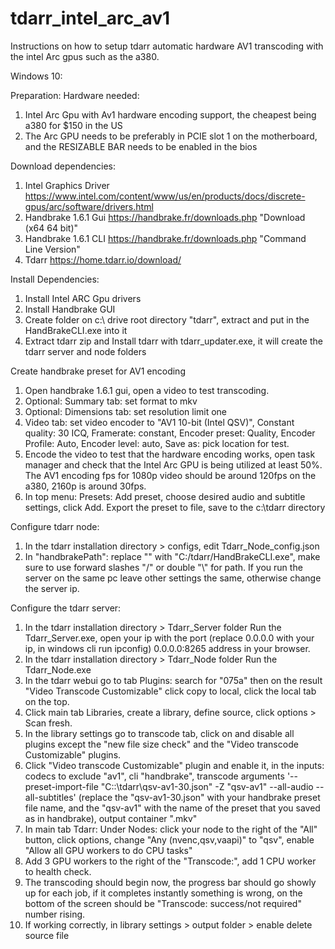 # tdarr_intel_arc_av1
Instructions on how to setup tdarr automatic hardware AV1 transcoding with the intel Arc gpus such as the a380.

Windows 10:

Preparation:
Hardware needed:
1) Intel Arc Gpu with Av1 hardware encoding support, the cheapest being a380 for $150 in the US
2) The Arc GPU needs to be preferably in PCIE slot 1 on the motherboard, and the RESIZABLE BAR needs to be enabled in the bios

Download dependencies:
1) Intel Graphics Driver https://www.intel.com/content/www/us/en/products/docs/discrete-gpus/arc/software/drivers.html
2) Handbrake 1.6.1 Gui https://handbrake.fr/downloads.php "Download (x64 64 bit)"
3) Handbrake 1.6.1 CLI https://handbrake.fr/downloads.php "Command Line Version"
4) Tdarr https://home.tdarr.io/download/

Install Dependencies:
1) Install Intel ARC Gpu drivers
2) Install Handbrake GUI
3) Create folder on c:\ drive root directory "tdarr", extract and put in the HandBrakeCLI.exe into it
4) Extract tdarr zip and Install tdarr with tdarr_updater.exe, it will create the tdarr server and node folders

Create handbrake preset for AV1 encoding
1) Open handbrake 1.6.1 gui, open a video to test transcoding.
2) Optional: Summary tab: set format to mkv
3) Optional: Dimensions tab: set resolution limit one
4) Video tab: set video encoder to "AV1 10-bit (Intel QSV)", Constant quality: 30 ICQ, Framerate: constant, Encoder preset: Quality, Encoder Profile: Auto, Encoder level: auto, Save as: pick location for test.
5) Encode the video to test that the hardware encoding works, open task manager and check that the Intel Arc GPU is being utilized at least 50%. The AV1 encoding fps for 1080p video should be around 120fps on the a380, 2160p is around 30fps.
6) In top menu: Presets: Add preset, choose desired audio and subtitle settings, click Add. Export the preset to file, save to the c:\tdarr directory

Configure tdarr node:
1) In the tdarr installation directory > configs, edit Tdarr_Node_config.json
2) In "handbrakePath": replace "" with "C:/tdarr/HandBrakeCLI.exe", make sure to use forward slashes "/" or double "\\" for path. If you run the server on the same pc leave other settings the same, otherwise change the server ip.

Configure the tdarr server:
1) In the tdarr installation directory > Tdarr_Server folder Run the Tdarr_Server.exe, open your ip with the port (replace 0.0.0.0 with your ip, in windows cli run ipconfig) 0.0.0.0:8265 address in your browser.
2) In the tdarr installation directory > Tdarr_Node folder Run the Tdarr_Node.exe
3) In the tdarr webui go to tab Plugins: search for "075a" then on the result "Video Transcode Customizable" click copy to local, click the local tab on the top.
4) Click main tab Libraries, create a library, define source, click options >  Scan fresh.
5) In the library settings go to transcode tab, click  on and disable all plugins except the "new file size check" and the "Video transcode Customizable" plugins.
6) Click "Video transcode Customizable" plugin and enable it, in the inputs: codecs to exclude "av1", cli "handbrake", transcode arguments '--preset-import-file "C::\tdarr\qsv-av1-30.json" -Z "qsv-av1" --all-audio --all-subtitles' (replace the "qsv-av1-30.json" with your handbrake preset file name, and the "qsv-av1" with the name of the preset that you saved as in handbrake), output container ".mkv"
7) In main tab Tdarr: Under Nodes: click your node to the right of the "All" button, click options, change "Any (nvenc,qsv,vaapi)" to "qsv", enable "Allow all GPU workers to do CPU tasks"
8) Add 3 GPU workers to the right of the "Transcode:", add 1 CPU worker to health check.
9) The transcoding should begin now, the progress bar should go showly up for each job, if it completes instantly something is wrong, on the bottom of the screen should be "Transcode: success/not required" number rising.
10) If working correctly, in library settings > output folder > enable delete source file
